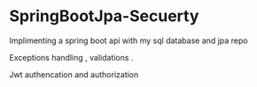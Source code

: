 # SpringBootJpa-Secuerty
 
Implimenting a spring boot api with my sql database and jpa repo


Exceptions handling , validations .

Jwt authencation and authorization
 
